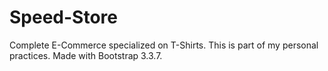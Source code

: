# Speed-Store
Complete E-Commerce specialized on T-Shirts. This is part of my personal practices. Made with Bootstrap 3.3.7. 
